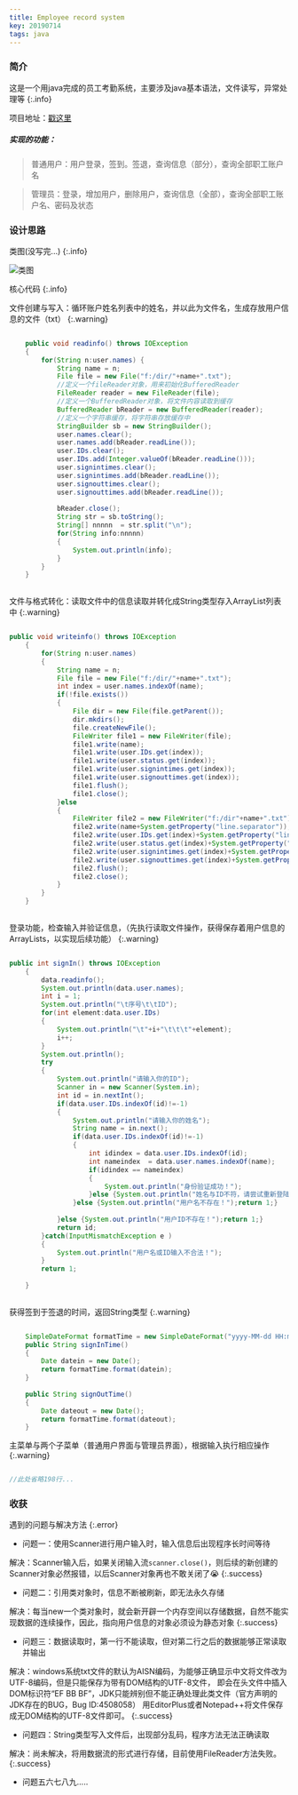```yaml
---
title: Employee record system
key: 20190714
tags: java
---
```


### 简介

这是一个用java完成的员工考勤系统，主要涉及java基本语法，文件读写，异常处理等
{:.info}

项目地址：[戳这里]()

##### 实现的功能：  

> 普通用户：用户登录，签到。签退，查询信息（部分），查询全部职工账户名

> 管理员：登录，增加用户，删除用户，查询信息（全部），查询全部职工账户名、密码及状态


### 设计思路

类图(没写完...)
{:.info}

![类图](http://i2.tiimg.com/691221/accc0387d4a993c5.png)


核心代码
{:.info}



文件创建与写入：循环账户姓名列表中的姓名，并以此为文件名，生成存放用户信息的文件（txt）
{:.warning}

```java

	public void readinfo() throws IOException 
	{
		for(String n:user.names) {
			String name = n;
			File file = new File("f:/dir/"+name+".txt");
			//定义一个fileReader对象，用来初始化BufferedReader
			FileReader reader = new FileReader(file);
			//定义一个BufferedReader对象，将文件内容读取到缓存
			BufferedReader bReader = new BufferedReader(reader);
			//定义一个字符串缓存，将字符串存放缓存中
			StringBuilder sb = new StringBuilder();
	        user.names.clear();
	        user.names.add(bReader.readLine());
	        user.IDs.clear();
			user.IDs.add(Integer.valueOf(bReader.readLine()));
			user.signintimes.clear();
			user.signintimes.add(bReader.readLine());
			user.signouttimes.clear();
			user.signouttimes.add(bReader.readLine());
	        
	        bReader.close();
	        String str = sb.toString();
	        String[] nnnnn  = str.split("\n");
	        for(String info:nnnnn) 
	        {
	        	System.out.println(info);
	        }
		}
	}
  
```


文件与格式转化：读取文件中的信息读取并转化成String类型存入ArrayList列表中
{:.warning}

```java

public void writeinfo() throws IOException 
	{
		for(String n:user.names)
		{
			String name = n;
			File file = new File("f:/dir/"+name+".txt");
			int index = user.names.indexOf(name);
			if(!file.exists()) 
			{
				File dir = new File(file.getParent());
				dir.mkdirs();
				file.createNewFile();
				FileWriter file1 = new FileWriter(file);
				file1.write(name);
				file1.write(user.IDs.get(index));
				file1.write(user.status.get(index));
				file1.write(user.signintimes.get(index));
				file1.write(user.signouttimes.get(index));
				file1.flush();
				file1.close();
			}else 
			{
				FileWriter file2 = new FileWriter("f:/dir"+name+".txt");
				file2.write(name+System.getProperty("line.separator"));
				file2.write(user.IDs.get(index)+System.getProperty("line.separator"));
				file2.write(user.status.get(index)+System.getProperty("line.separator"));
				file2.write(user.signintimes.get(index)+System.getProperty("line.separator"));
				file2.write(user.signouttimes.get(index)+System.getProperty("line.separator"));
				file2.flush();
				file2.close();
			}
		}
	}
  
```



登录功能，检查输入并验证信息，（先执行读取文件操作，获得保存着用户信息的ArrayLists，以实现后续功能）
{:.warning}


```java

public int signIn() throws IOException 
	{
		data.readinfo();
		System.out.println(data.user.names);
		int i = 1;
		System.out.println("\t序号\t\tID");
		for(int element:data.user.IDs) 
		{
			System.out.println("\t"+i+"\t\t\t"+element);
			i++;
		}
		System.out.println();
		try
		{
			System.out.println("请输入你的ID");
			Scanner in = new Scanner(System.in);
			int id = in.nextInt();
			if(data.user.IDs.indexOf(id)!=-1)
			{
				System.out.println("请输入你的姓名");
				String name = in.next();
				if(data.user.IDs.indexOf(id)!=-1) 
				{
					int idindex = data.user.IDs.indexOf(id);
					int nameindex  = data.user.names.indexOf(name);
					if(idindex == nameindex)
					{
						System.out.println("身份验证成功！");
					}else {System.out.println("姓名与ID不符，请尝试重新登陆");return 1;}
				}else {System.out.println("用户名不存在！");return 1;}
				
			}else {System.out.println("用户ID不存在！");return 1;}
			return id;
		}catch(InputMismatchException e ) 
		{
			System.out.println("用户名或ID输入不合法！");
		}
		return 1;
		
	}
  
```



获得签到于签退的时间，返回String类型
{:.warning}

```java

	SimpleDateFormat formatTime = new SimpleDateFormat("yyyy-MM-dd HH:mm:ss");
	public String signInTime() 
	{
		Date datein = new Date();
		return formatTime.format(datein);		
	}
	
	public String signOutTime() 
	{
		Date dateout = new Date();
		return formatTime.format(dateout);
	}

```


主菜单与两个子菜单（普通用户界面与管理员界面），根据输入执行相应操作
{:.warning}

```java

//此处省略198行...

```


### 收获

遇到的问题与解决方法
{:.error}

* 问题一：使用Scanner进行用户输入时，输入信息后出现程序长时间等待

解决：Scanner输入后，如果关闭输入流`scanner.close()`，则后续的新创建的Scanner对象必然报错，以后Scanner对象再也不敢关闭了😭
{:.success}

* 问题二：引用类对象时，信息不断被刷新，即无法永久存储

解决：每当new一个类对象时，就会新开辟一个内存空间以存储数据，自然不能实现数据的连续操作，因此，指向用户信息的对象必须设为静态对象
{:.success}

* 问题三：数据读取时，第一行不能读取，但对第二行之后的数据能够正常读取并输出

解决：windows系统txt文件的默认为AISN编码，为能够正确显示中文将文件改为UTF-8编码，但是只能保存为带有DOM结构的UTF-8文件，
即会在头文件中插入DOM标识符“EF BB BF”，JDK只能辨别但不能正确处理此类文件（官方声明的JDK存在的BUG，Bug ID:4508058）
用EditorPlus或者Notepad++将文件保存成无DOM结构的UTF-8文件即可。
{:.success}

* 问题四：String类型写入文件后，出现部分乱码，程序方法无法正确读取

解决：尚未解决，将用数据流的形式进行存储，目前使用FileReader方法失败。
{:.success}

* 问题五六七八九.....
